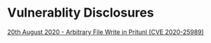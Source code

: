 # Vulnerablity Disclosures 

[20th August 2020 - Arbitrary File Write in Pritunl (CVE 2020-25989)](/25_august_2020)

